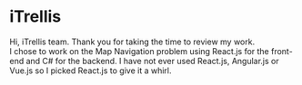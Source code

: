 # iTrellis

Hi, iTrellis team.  Thank you for taking the time to review my work.  
I chose to work on the Map Navigation problem using React.js for the front-end and C# for the backend.
I have not ever used React.js, Angular.js or Vue.js so I picked React.js to give it a whirl.

